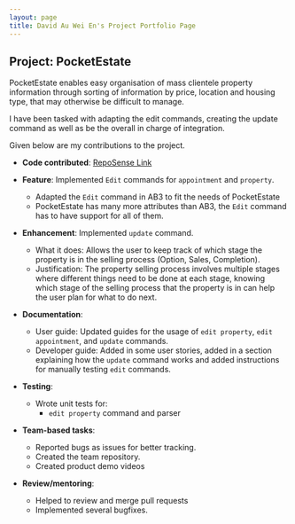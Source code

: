 ```yaml
---
layout: page
title: David Au Wei En's Project Portfolio Page
---
```


## Project: PocketEstate

PocketEstate enables easy organisation of mass clientele property information through sorting of information by price,
location and housing type, that may otherwise be difficult to manage.

I have been tasked with adapting the edit commands, creating the update command as well as be the overall in charge of integration.

Given below are my contributions to the project.

* **Code contributed**: [RepoSense Link](https://nus-cs2103-ay2021s2.github.io/tp-dashboard/?search=&sort=totalCommits%20dsc&sortWithin=title&timeframe=commit&mergegroup=&groupSelect=groupByRepos&breakdown=true&checkedFileTypes=docs~functional-code~test-code~other&since=2021-02-19&tabOpen=true&tabType=authorship&tabAuthor=dvdweien&tabRepo=AY2021S2-CS2103T-T13-4%2Ftp%5Bmaster%5D&authorshipIsMergeGroup=false&authorshipFileTypes=docs~functional-code~test-code&authorshipIsBinaryFileTypeChecked=false)

* **Feature**: Implemented `Edit` commands for `appointment` and `property`.
    * Adapted the `Edit` command in AB3 to fit the needs of PocketEstate
    * PocketEstate has many more attributes than AB3, the `Edit` command has to have support for all of them.
* **Enhancement**: Implemented `update` command.
    * What it does: Allows the user to keep track of which stage the property is in the selling process (Option, Sales, Completion).
    * Justification: The property selling process involves multiple stages where different things need to be done at each stage, knowing which stage of the selling process that the property is in can help the user plan for what to do next.
* **Documentation**:
    * User guide: Updated guides for the usage of `edit property`, `edit appointment`, and `update` commands.
    * Developer guide: Added in some user stories, added in a section explaining how the `update` command works and added instructions for manually testing `edit` commands.
* **Testing**:
    * Wrote unit tests for:
        * `edit property` command and parser
* **Team-based tasks**:
    * Reported bugs as issues for better tracking.
    * Created the team repository.
    * Created product demo videos
* **Review/mentoring**:
    * Helped to review and merge pull requests
    * Implemented several bugfixes. 
